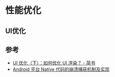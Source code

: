# 性能优化

## UI优化

## 参考

- [UI 优化（下）：如何优化 UI 渲染？ - 简书](https://www.jianshu.com/p/0787756c5a56)
- [Android 平台 Native 代码的崩溃捕获机制及实现](https://mp.weixin.qq.com/s/g-WzYF3wWAljok1XjPoo7w?)